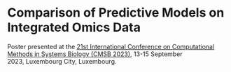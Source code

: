 # Comparison of Predictive Models on Integrated Omics Data
Poster presented at the [21st International Conference on Computational Methods in Systems Biology (CMSB 2023)](https://cmsb2023.uni.lu), 13-15 September 2023, Luxembourg City, Luxembourg.

